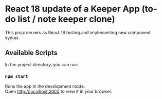 # React 18 update of a Keeper App (to-do list / note keeper clone)

This projx servers as React 18 testing and implementing new component syntax

## Available Scripts

In the project directory, you can run:

### `npm start`

Runs the app in the development mode.\
Open [http://localhost:3000](http://localhost:3000) to view it in your browser.
